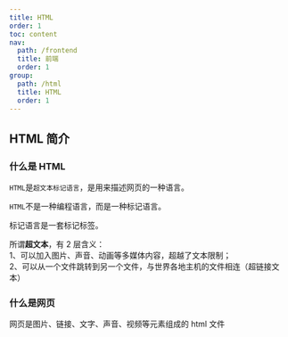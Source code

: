 ```yaml
---
title: HTML
order: 1
toc: content
nav:
  path: /frontend
  title: 前端
  order: 1
group:
  path: /html
  title: HTML
  order: 1
---
```


## HTML 简介

### 什么是 HTML

`HTML`是`超文本标记语言`，是用来描述网页的一种语言。

`HTML`不是一种编程语言，而是一种标记语言。

标记语言是一套标记标签。

<Alert type="info">所谓<b>超文本</b>，有 2 层含义：<br> 1、可以加入图片、声音、动画等多媒体内容，超越了文本限制；<br> 2、可以从一个文件跳转到另一个文件，与世界各地主机的文件相连（超链接文本） </Alert>

### 什么是网页

网页是图片、链接、文字、声音、视频等元素组成的 html 文件
